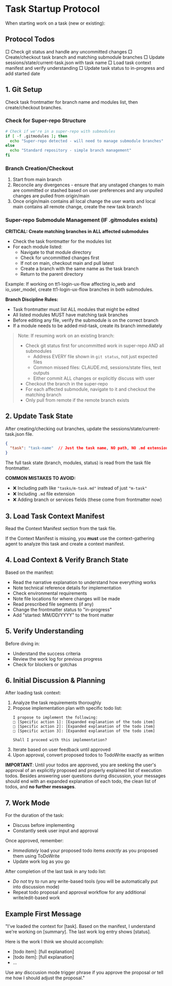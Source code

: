 # Task Startup Protocol

When starting work on a task (new or existing):

## Protocol Todos
<!-- Use TodoWrite to add these todos exactly as written -->
□ Check git status and handle any uncommitted changes
□ Create/checkout task branch and matching submodule branches
□ Update sessions/state/current-task.json with task name
□ Load task context manifest and verify understanding
□ Update task status to in-progress and add started date

## 1. Git Setup

Check task frontmatter for branch name and modules list, then create/checkout branches.

### Check for Super-repo Structure

```bash
# Check if we're in a super-repo with submodules
if [ -f .gitmodules ]; then
  echo "Super-repo detected - will need to manage submodule branches"
else
  echo "Standard repository - simple branch management"
fi
```

### Branch Creation/Checkout

1. Start from main branch
2. Reconcile any divergences - ensure that any unstaged changes to main are committed or stashed based on user preferences and any unpulled changes are pulled from origin/main
3. Once origin/main contains all local change the user wants and local main contains all remote change, create the new task branch


### Super-repo Submodule Management (IF .gitmodules exists)

**CRITICAL: Create matching branches in ALL affected submodules**
- Check the task frontmatter for the modules list
- For each module listed:
  - Navigate to that module directory
  - Check for uncommitted changes first
  - If not on main, checkout main and pull latest
  - Create a branch with the same name as the task branch
  - Return to the parent directory

Example: If working on tt1-login-ux-flow affecting io_web and io_user_model, create tt1-login-ux-flow branches in both submodules.

**Branch Discipline Rules:**
- Task frontmatter must list ALL modules that might be edited
- All listed modules MUST have matching task branches
- Before editing any file, verify the submodule is on the correct branch
- If a module needs to be added mid-task, create its branch immediately

> Note: If resuming work on an existing branch:
> - Check git status first for uncommitted work in super-repo AND all submodules
>   - Address EVERY file shown in `git status`, not just expected files
>   - Common missed files: CLAUDE.md, sessions/state files, test outputs
>   - Either commit ALL changes or explicitly discuss with user
> - Checkout the branch in the super-repo
> - For each affected submodule, navigate to it and checkout the matching branch
> - Only pull from remote if the remote branch exists

## 2. Update Task State

After creating/checking out branches, update the sessions/state/current-task.json file.

```json
{
  "task": "task-name"  // Just the task name, NO path, NO .md extension
}
```

The full task state (branch, modules, status) is read from the task file frontmatter.

**COMMON MISTAKES TO AVOID:**
- ❌ Including path like `"tasks/m-task.md"` instead of just `"m-task"`
- ❌ Including `.md` file extension
- ❌ Adding branch or services fields (these come from frontmatter now)

## 3. Load Task Context Manifest

Read the Context Manifest section from the task file.

If the Context Manifest is missing, you **must** use the context-gathering agent to analyze this task and create a context manifest.

## 4. Load Context & Verify Branch State

Based on the manifest:
- Read the narrative explanation to understand how everything works
- Note technical reference details for implementation
- Check environmental requirements
- Note file locations for where changes will be made
- Read prescribed file segments (if any)
- Change the frontmatter status to "in-progress"
- Add "started: MM/DD/YYYY" to the front matter


## 5. Verify Understanding

Before diving in:
- Understand the success criteria
- Review the work log for previous progress
- Check for blockers or gotchas

## 6. Initial Discussion & Planning

After loading task context:
1. Analyze the task requirements thoroughly
2. Propose implementation plan with specific todo list:
   ```
   I propose to implement the following:
   □ [Specific action 1]: [Expanded explanation of the todo item]
   □ [Specific action 2]: [Expanded explanation of the todo item]
   □ [Specific action 3]: [Expanded explanation of the todo item]
   
   Shall I proceed with this implementation?
   ```
3. Iterate based on user feedback until approved
4. Upon approval, convert proposed todos to TodoWrite exactly as written

**IMPORTANT**: Until your todos are approved, you are seeking the user's approval of an explicitly proposed and properly explained list of execution todos. Besides answering user questions during discussion, your messages should end with an expanded explanation of each todo, the clean list of todos, and **no further messages**.

## 7. Work Mode
For the duration of the task:
- Discuss before implementing
- Constantly seek user input and approval

Once approved, remember:
- *Immediately* load your proposed todo items *exactly* as you proposed them using ToDoWrite
- Update work log as you go

After completion of the last task in any todo list:
- *Do not* try to run any write-based tools (you will be automatically put into discussion mode)
- Repeat todo proposal and approval workflow for any additional write/edit-based work

## Example First Message

"I've loaded the context for [task]. Based on the manifest, I understand we're working on [summary]. The last work log entry shows [status]. 

Here is the work I think we should accomplish:
- [todo item]: [full explanation]
- [todo item]: [full explanation]
- ...

Use any disccusion mode trigger phrase if you approve the proposal *or* tell me how I should adjust the proposal."
